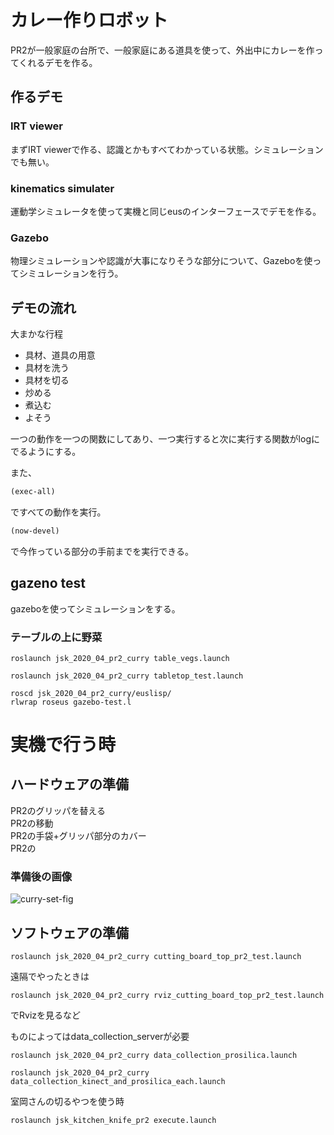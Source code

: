 # カレー作りロボット

PR2が一般家庭の台所で、一般家庭にある道具を使って、外出中にカレーを作ってくれるデモを作る。

## 作るデモ
### IRT viewer  
まずIRT viewerで作る、認識とかもすべてわかっている状態。シミュレーションでも無い。

###  kinematics simulater  
運動学シミュレータを使って実機と同じeusのインターフェースでデモを作る。

### Gazebo  
物理シミュレーションや認識が大事になりそうな部分について、Gazeboを使ってシミュレーションを行う。

## デモの流れ

大まかな行程  
- 具材、道具の用意
- 具材を洗う
- 具材を切る
- 炒める
- 煮込む
- よそう


一つの動作を一つの関数にしてあり、一つ実行すると次に実行する関数がlogにでるようにする。  

また、
```lisp
(exec-all)
```
ですべての動作を実行。
```lisp
(now-devel)
```
で今作っている部分の手前までを実行できる。  


## gazeno test
gazeboを使ってシミュレーションをする。

### テーブルの上に野菜

```
roslaunch jsk_2020_04_pr2_curry table_vegs.launch
```
```
roslaunch jsk_2020_04_pr2_curry tabletop_test.launch
```
```
roscd jsk_2020_04_pr2_curry/euslisp/
rlwrap roseus gazebo-test.l 
```

# 実機で行う時

## ハードウェアの準備
PR2のグリッパを替える  
PR2の移動  
PR2の手袋+グリッパ部分のカバー  
PR2の

### 準備後の画像
![curry-set-fig](https://user-images.githubusercontent.com/38127823/130017774-810fc55c-3f29-400b-9c06-d36a4140f7ed.jpg)


## ソフトウェアの準備

```
roslaunch jsk_2020_04_pr2_curry cutting_board_top_pr2_test.launch 
```

遠隔でやったときは
```
roslaunch jsk_2020_04_pr2_curry rviz_cutting_board_top_pr2_test.launch 
```
でRvizを見るなど


ものによってはdata_collection_serverが必要
```
roslaunch jsk_2020_04_pr2_curry data_collection_prosilica.launch
```
```
roslaunch jsk_2020_04_pr2_curry data_collection_kinect_and_prosilica_each.launch
```


室岡さんの切るやつを使う時
```
roslaunch jsk_kitchen_knife_pr2 execute.launch
```
